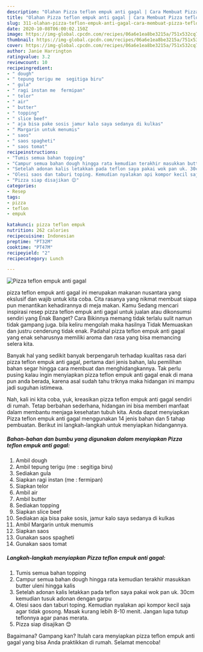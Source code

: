 ```yaml
---
description: "Olahan Pizza teflon empuk anti gagal | Cara Membuat Pizza teflon empuk anti gagal Yang Bisa Manjain Lidah"
title: "Olahan Pizza teflon empuk anti gagal | Cara Membuat Pizza teflon empuk anti gagal Yang Bisa Manjain Lidah"
slug: 311-olahan-pizza-teflon-empuk-anti-gagal-cara-membuat-pizza-teflon-empuk-anti-gagal-yang-bisa-manjain-lidah
date: 2020-10-08T06:00:02.150Z
image: https://img-global.cpcdn.com/recipes/06a6e1ea8be3215a/751x532cq70/pizza-teflon-empuk-anti-gagal-foto-resep-utama.jpg
thumbnail: https://img-global.cpcdn.com/recipes/06a6e1ea8be3215a/751x532cq70/pizza-teflon-empuk-anti-gagal-foto-resep-utama.jpg
cover: https://img-global.cpcdn.com/recipes/06a6e1ea8be3215a/751x532cq70/pizza-teflon-empuk-anti-gagal-foto-resep-utama.jpg
author: Janie Harrington
ratingvalue: 3.2
reviewcount: 10
recipeingredient:
- " dough"
- " tepung terigu me  segitiga biru"
- " gula"
- " ragi instan me  fermipan"
- " telor"
- " air"
- " butter"
- " topping"
- " slice beef"
- " aja bisa pake sosis jamur kalo saya sedanya di kulkas"
- " Margarin untuk menumis"
- " saos"
- " saos spagheti"
- " saos tomat"
recipeinstructions:
- "Tumis semua bahan topping"
- "Campur semua bahan dough hingga rata kemudian terakhir masukkan butter uleni hingga kalis"
- "Setelah adonan kalis letakkan pada teflon saya pakai wok pan uk. 30cm kemudian tusuk adonan dengan garpu"
- "Olesi saos dan taburi toping. Kemudian nyalakan api kompor kecil saja agar tidak gosong. Masak kurang lebih 8-10 menit. Jangan lupa tutup teflonnya agar panas merata."
- "Pizza siap disajikan 😊"
categories:
- Resep
tags:
- pizza
- teflon
- empuk

katakunci: pizza teflon empuk 
nutrition: 262 calories
recipecuisine: Indonesian
preptime: "PT32M"
cooktime: "PT47M"
recipeyield: "2"
recipecategory: Lunch

---
```



![Pizza teflon empuk anti gagal](https://img-global.cpcdn.com/recipes/06a6e1ea8be3215a/751x532cq70/pizza-teflon-empuk-anti-gagal-foto-resep-utama.jpg)


pizza teflon empuk anti gagal ini merupakan makanan nusantara yang ekslusif dan wajib untuk kita coba. Cita rasanya yang nikmat membuat siapa pun menantikan kehadirannya di meja makan.
Kamu Sedang mencari inspirasi resep pizza teflon empuk anti gagal untuk jualan atau dikonsumsi sendiri yang Enak Banget? Cara Bikinnya memang tidak terlalu sulit namun tidak gampang juga. bila keliru mengolah maka hasilnya Tidak Memuaskan dan justru cenderung tidak enak. Padahal pizza teflon empuk anti gagal yang enak seharusnya memiliki aroma dan rasa yang bisa memancing selera kita.



Banyak hal yang sedikit banyak berpengaruh terhadap kualitas rasa dari pizza teflon empuk anti gagal, pertama dari jenis bahan, lalu pemilihan bahan segar hingga cara membuat dan menghidangkannya. Tak perlu pusing kalau ingin menyiapkan pizza teflon empuk anti gagal enak di mana pun anda berada, karena asal sudah tahu triknya maka hidangan ini mampu jadi suguhan istimewa.


Nah, kali ini kita coba, yuk, kreasikan pizza teflon empuk anti gagal sendiri di rumah. Tetap berbahan sederhana, hidangan ini bisa memberi manfaat dalam membantu menjaga kesehatan tubuh kita. Anda dapat menyiapkan Pizza teflon empuk anti gagal menggunakan 14 jenis bahan dan 5 tahap pembuatan. Berikut ini langkah-langkah untuk menyiapkan hidangannya.

<!--inarticleads1-->

##### Bahan-bahan dan bumbu yang digunakan dalam menyiapkan Pizza teflon empuk anti gagal:

1. Ambil  dough
1. Ambil  tepung terigu (me : segitiga biru)
1. Sediakan  gula
1. Siapkan  ragi instan (me : fermipan)
1. Siapkan  telor
1. Ambil  air
1. Ambil  butter
1. Sediakan  topping
1. Siapkan  slice beef
1. Sediakan  aja bisa pake sosis, jamur kalo saya sedanya di kulkas
1. Ambil  Margarin untuk menumis
1. Siapkan  saos
1. Gunakan  saos spagheti
1. Gunakan  saos tomat




<!--inarticleads2-->

##### Langkah-langkah menyiapkan Pizza teflon empuk anti gagal:

1. Tumis semua bahan topping
1. Campur semua bahan dough hingga rata kemudian terakhir masukkan butter uleni hingga kalis
1. Setelah adonan kalis letakkan pada teflon saya pakai wok pan uk. 30cm kemudian tusuk adonan dengan garpu
1. Olesi saos dan taburi toping. Kemudian nyalakan api kompor kecil saja agar tidak gosong. Masak kurang lebih 8-10 menit. Jangan lupa tutup teflonnya agar panas merata.
1. Pizza siap disajikan 😊




Bagaimana? Gampang kan? Itulah cara menyiapkan pizza teflon empuk anti gagal yang bisa Anda praktikkan di rumah. Selamat mencoba!
